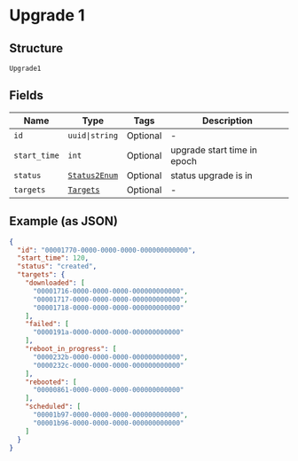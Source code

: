 
# Upgrade 1

## Structure

`Upgrade1`

## Fields

| Name | Type | Tags | Description |
|  --- | --- | --- | --- |
| `id` | `uuid\|string` | Optional | - |
| `start_time` | `int` | Optional | upgrade start time in epoch |
| `status` | [`Status2Enum`](../../doc/models/status-2-enum.md) | Optional | status upgrade is in |
| `targets` | [`Targets`](../../doc/models/targets.md) | Optional | - |

## Example (as JSON)

```json
{
  "id": "00001770-0000-0000-0000-000000000000",
  "start_time": 120,
  "status": "created",
  "targets": {
    "downloaded": [
      "00001716-0000-0000-0000-000000000000",
      "00001717-0000-0000-0000-000000000000",
      "00001718-0000-0000-0000-000000000000"
    ],
    "failed": [
      "0000191a-0000-0000-0000-000000000000"
    ],
    "reboot_in_progress": [
      "0000232b-0000-0000-0000-000000000000",
      "0000232c-0000-0000-0000-000000000000"
    ],
    "rebooted": [
      "00000861-0000-0000-0000-000000000000"
    ],
    "scheduled": [
      "00001b97-0000-0000-0000-000000000000",
      "00001b96-0000-0000-0000-000000000000"
    ]
  }
}
```

